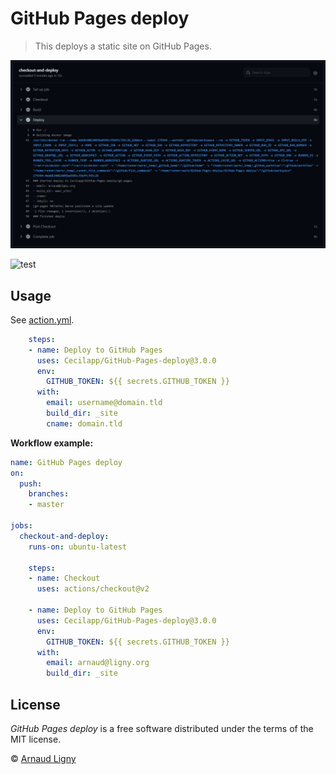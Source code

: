 # GitHub Pages deploy

> This deploys a static site on GitHub Pages.

![Deploy to GitHub Pages](GitHub-Pages-deploy.png)

![test](https://github.com/Cecilapp/GitHub-Pages-deploy/workflows/test/badge.svg)

## Usage

See [action.yml](action.yml).

```yml
    steps:
    - name: Deploy to GitHub Pages
      uses: Cecilapp/GitHub-Pages-deploy@3.0.0
      env:
        GITHUB_TOKEN: ${{ secrets.GITHUB_TOKEN }}
      with:
        email: username@domain.tld
        build_dir: _site
        cname: domain.tld
```

**Workflow example:**

```yml
name: GitHub Pages deploy
on:
  push:
    branches:
    - master

jobs:
  checkout-and-deploy:
    runs-on: ubuntu-latest

    steps:
    - name: Checkout
      uses: actions/checkout@v2

    - name: Deploy to GitHub Pages
      uses: Cecilapp/GitHub-Pages-deploy@3.0.0
      env:
        GITHUB_TOKEN: ${{ secrets.GITHUB_TOKEN }}
      with:
        email: arnaud@ligny.org
        build_dir: _site
```

## License

_GitHub Pages deploy_ is a free software distributed under the terms of the MIT license.

© [Arnaud Ligny](https://arnaudligny.fr)
